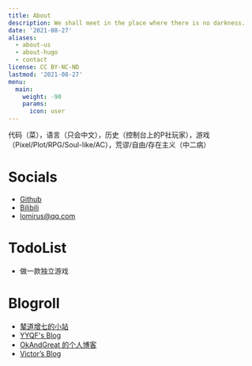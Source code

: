 ```yaml
---
title: About
description: We shall meet in the place where there is no darkness.
date: '2021-08-27'
aliases:
  - about-us
  - about-hugo
  - contact
license: CC BY-NC-ND
lastmod: '2021-08-27'
menu:
  main: 
    weight: -90
    params: 
      icon: user
---
```


代码（菜），语言（只会中文），历史（控制台上的P社玩家），游戏（Pixel/Plot/RPG/Soul-like/AC），荒谬/自由/存在主义（中二病）

# Socials

* [Github](https://github.com/lomirus)
* [Bilibili](https://space.bilibili.com/27590260)
* <lomirus@qq.com>

# TodoList

* 做一款独立游戏

# Blogroll

* [辇道增七的小站](https://wuhaoda.life/)
* [YYQF's Blog](http://yyqf123.top/)
* [OkAndGreat 的个人博客](http://zhongtai521.wang/)
* [Victor’s Blog](https://qwq.ren)

